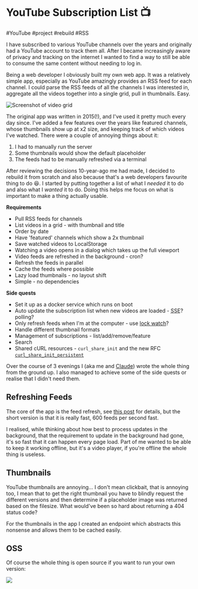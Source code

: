 # YouTube Subscription List 📺

#YouTube
#project
#rebuild
#RSS

I have subscribed to various YouTube channels over the years and originally had a YouTube account to track them all.
After I became increasingly aware of privacy and tracking on the internet I wanted to find a way to still be able to
consume the same content without needing to log in.

Being a web developer I obviously built my own web app. It was a relatively simple app, especially as YouTube amazingly
provides an RSS feed for each channel. I could parse the RSS feeds of all the channels I was interested in, aggregate
all the videos together into a single grid, pull in thumbnails. Easy.

![Screenshot of video grid](/images/youtube-subscriptions-list.png)

The original app was written in 2015(!), and I've used it pretty much every day since. I've added a few features over
the years like featured channels, whose thumbnails show up at x2 size, and keeping track of which videos I've watched.
There were a couple of annoying things about it:

1. I had to manually run the server
2. Some thumbnails would show the default placeholder
3. The feeds had to be manually refreshed via a terminal

After reviewing the decisions 10-year-ago me had made, I decided to rebuild it from scratch and also because that's a
web developers favourite thing to do 😆. I started by putting together a list of what I _needed_ it to do and also what
I _wanted_ it to do. Doing this helps me focus on what is important to make a thing actually usable.

**Requirements**

- Pull RSS feeds for channels
- List videos in a grid - with thumbnail and title
- Order by date
- Have 'featured' channels which show a 2x thumbnail
- Save watched videos to LocalStorage
- Watching a video opens in a dialog which takes up the full viewport
- Video feeds are refreshed in the background - cron?
- Refresh the feeds in parallel
- Cache the feeds where possible
- Lazy load thumbnails - no layout shift
- Simple - no dependencies


**Side quests**

- Set it up as a docker service which runs on boot
- Auto update the subscription list when new videos are loaded - <abbr title="Server Sent Events">SSE</abbr>? polling?
- Only refresh feeds when I'm at the computer - use [lock watch](https://github.com/moebrowne/lock-watch)?
- Handle different thumbnail formats
- Management of subscriptions - list/add/remove/feature
- Search
- Shared cURL resources - `curl_share_init` and the new RFC [`curl_share_init_persistent`](https://www.php.net/curl-share-init-persistent)


Over the course of 3 evenings I (aka me and [Claude](https://en.wikipedia.org/wiki/Claude_(language_model))) wrote the
whole thing from the ground up. I also managed to achieve some of the side quests or realise that I didn't need them.


## Refreshing Feeds

The core of the app is the feed refresh, see [this post](/php-curl-parallel) for details, but the short version is that
it is really fast, 600 feeds per second fast.

I realised, while thinking about how best to process updates in the background, that the requirement to update in the
background had gone, it's so fast that it can happen every page load. Part of me wanted to be able to keep it working
offline, but it's a video player, if you're offline the whole thing is useless.


## Thumbnails

YouTube thumbnails are annoying... I don't mean clickbait, that is annoying too, I mean that to get the right thumbnail
you have to blindly request the different versions and then determine if a placeholder image was returned based on the
filesize. What would've been so hard about returning a 404 status code?

For the thumbnails in the app I created an endpoint which abstracts this nonsense and allows them to be cached easily.


## OSS

Of course the whole thing is open source if you want to run your own version:

[![](https://opengraph.githubassets.com/ed5048a93d41486dad008606962a44c66a835d116e938735e6ff826374e8f3a8/moebrowne/YouTube-Subscription-List)](https://github.com/moebrowne/YouTube-Subscription-List)
